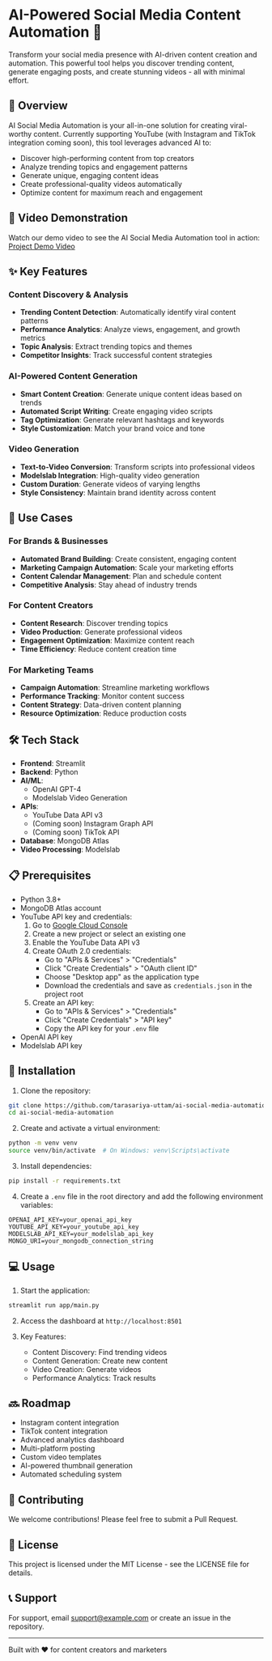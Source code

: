 # AI-Powered Social Media Content Automation 🚀

Transform your social media presence with AI-driven content creation and automation. This powerful tool helps you discover trending content, generate engaging posts, and create stunning videos - all with minimal effort.

## 🌟 Overview

AI Social Media Automation is your all-in-one solution for creating viral-worthy content. Currently supporting YouTube (with Instagram and TikTok integration coming soon), this tool leverages advanced AI to:

- Discover high-performing content from top creators
- Analyze trending topics and engagement patterns
- Generate unique, engaging content ideas
- Create professional-quality videos automatically
- Optimize content for maximum reach and engagement

## 🎥 Video Demonstration

Watch our demo video to see the AI Social Media Automation tool in action:
[Project Demo Video](https://drive.google.com/file/d/17SPsZGLQRE9T07N-I-eLRbDtieOfcOaK/view?usp=sharing)

## ✨ Key Features

### Content Discovery & Analysis
- **Trending Content Detection**: Automatically identify viral content patterns
- **Performance Analytics**: Analyze views, engagement, and growth metrics
- **Topic Analysis**: Extract trending topics and themes
- **Competitor Insights**: Track successful content strategies

### AI-Powered Content Generation
- **Smart Content Creation**: Generate unique content ideas based on trends
- **Automated Script Writing**: Create engaging video scripts
- **Tag Optimization**: Generate relevant hashtags and keywords
- **Style Customization**: Match your brand voice and tone

### Video Generation
- **Text-to-Video Conversion**: Transform scripts into professional videos
- **Modelslab Integration**: High-quality video generation
- **Custom Duration**: Generate videos of varying lengths
- **Style Consistency**: Maintain brand identity across content

## 🎯 Use Cases

### For Brands & Businesses
- **Automated Brand Building**: Create consistent, engaging content
- **Marketing Campaign Automation**: Scale your marketing efforts
- **Content Calendar Management**: Plan and schedule content
- **Competitive Analysis**: Stay ahead of industry trends

### For Content Creators
- **Content Research**: Discover trending topics
- **Video Production**: Generate professional videos
- **Engagement Optimization**: Maximize content reach
- **Time Efficiency**: Reduce content creation time

### For Marketing Teams
- **Campaign Automation**: Streamline marketing workflows
- **Performance Tracking**: Monitor content success
- **Content Strategy**: Data-driven content planning
- **Resource Optimization**: Reduce production costs

## 🛠️ Tech Stack

- **Frontend**: Streamlit
- **Backend**: Python
- **AI/ML**: 
  - OpenAI GPT-4
  - Modelslab Video Generation
- **APIs**: 
  - YouTube Data API v3
  - (Coming soon) Instagram Graph API
  - (Coming soon) TikTok API
- **Database**: MongoDB Atlas
- **Video Processing**: Modelslab

## 📋 Prerequisites

- Python 3.8+
- MongoDB Atlas account
- YouTube API key and credentials:
  1. Go to [Google Cloud Console](https://console.cloud.google.com/)
  2. Create a new project or select an existing one
  3. Enable the YouTube Data API v3
  4. Create OAuth 2.0 credentials:
     - Go to "APIs & Services" > "Credentials"
     - Click "Create Credentials" > "OAuth client ID"
     - Choose "Desktop app" as the application type
     - Download the credentials and save as `credentials.json` in the project root
  5. Create an API key:
     - Go to "APIs & Services" > "Credentials"
     - Click "Create Credentials" > "API key"
     - Copy the API key for your `.env` file
- OpenAI API key
- Modelslab API key

## 🚀 Installation

1. Clone the repository:
```bash
git clone https://github.com/tarasariya-uttam/ai-social-media-automation.git
cd ai-social-media-automation
```

2. Create and activate a virtual environment:
```bash
python -m venv venv
source venv/bin/activate  # On Windows: venv\Scripts\activate
```

3. Install dependencies:
```bash
pip install -r requirements.txt
```

4. Create a `.env` file in the root directory and add the following environment variables:
```
OPENAI_API_KEY=your_openai_api_key
YOUTUBE_API_KEY=your_youtube_api_key
MODELSLAB_API_KEY=your_modelslab_api_key
MONGO_URI=your_mongodb_connection_string
```

## 💻 Usage

1. Start the application:
```bash
streamlit run app/main.py
```

2. Access the dashboard at `http://localhost:8501`

3. Key Features:
   - Content Discovery: Find trending videos
   - Content Generation: Create new content
   - Video Creation: Generate videos
   - Performance Analytics: Track results

## 🔜 Roadmap

- Instagram content integration
- TikTok content integration
- Advanced analytics dashboard
- Multi-platform posting
- Custom video templates
- AI-powered thumbnail generation
- Automated scheduling system

## 🤝 Contributing

We welcome contributions! Please feel free to submit a Pull Request.

## 📝 License

This project is licensed under the MIT License - see the LICENSE file for details.

## 📞 Support

For support, email support@example.com or create an issue in the repository.

---

Built with ❤️ for content creators and marketers 